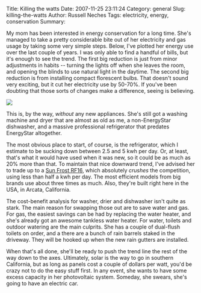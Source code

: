 Title: Killing the watts
Date: 2007-11-25 23:11:24
Category: general
Slug: killing-the-watts
Author: Russell Neches
Tags: electricity, energy, conservation
Summary: 


My mom has been interested in energy conservation for a long time. She's
managed to take a pretty considerable bite out of her electricity and
gas usage by taking some very simple steps. Below, I've plotted her
energy use over the last couple of years. I was only able to find a
handful of bills, but it's enough to see the trend. The first big
reduction is just from minor adjustments in habits -- turning the lights
off when she leaves the room, and opening the blinds to use natural
light in the daytime. The second big reduction is from installing
compact florescent bulbs. That doesn't sound very exciting, but it cut
her electricity use by 50-70%. If you've been doubting that those sorts
of changes make a difference, seeing is believing.

![](http://vort.org/media/images/chester_energy.png)

This is, by the way, *without* any new appliances. She's still got a
washing machine and dryer that are almost as old as me, a non-EnergyStar
dishwasher, and a massive professional refrigerator that predates
EnergyStar altogether.

The most obvious place to start, of course, is the refrigerator, which I
estimate to be sucking down between 2.5 and 5 kwh per day. Or, at least,
that's what it would have used when it was new, so it could be as much
as 20% more than that. To maintain that nice downward trend, I've
advised her to trade up to a [Sun Frost
RF16](http://sunfrost.com/refrigerator_models.html), which absolutely
*crushes* the competition, using less than half a kwh per day. The most
efficient models from big brands use about three times as much. Also,
they're built right here in the USA, in Arcata, California.

The cost-benefit analysis for washer, drier and dishwasher isn't quite
as stark. The main reason for swapping those out are to save water and
gas. For gas, the easiest savings can be had by replacing the water
heater, and she's already got an awesome tankless water heater. For
water, toilets and outdoor watering are the main culprits. She has a
couple of dual-flush toilets on order, and a there are a bunch of rain
barrels staked in the driveway. They will be hooked up when the new rain
gutters are installed.

When that's all done, she'll be ready to push the trend line the rest of
the way down to the axes. Ultimately, solar is the way to go in southern
California, but as long as panels cost a couple of dollars per watt,
you'd be crazy not to do the easy stuff first. In any event, she wants
to have some excess capacity in her photovoltaic system. Someday, she
swears, she's going to have an electric car.
